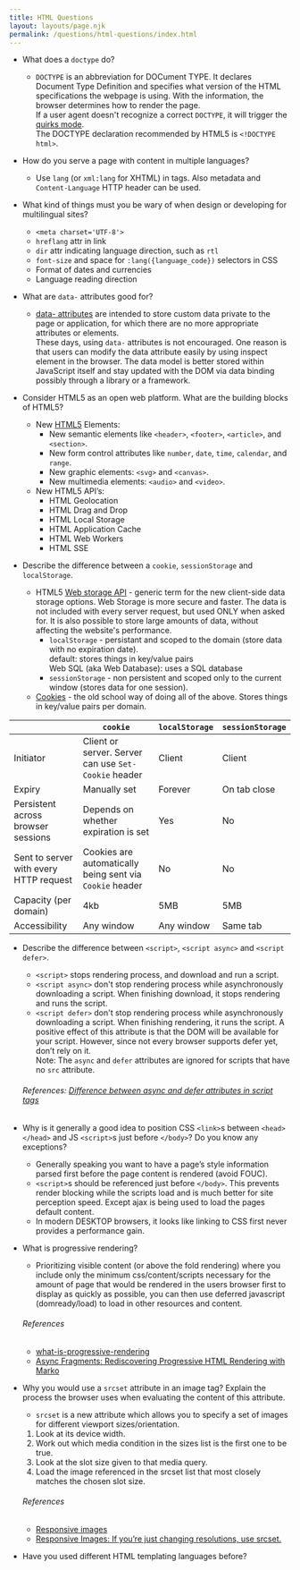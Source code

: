 ```yaml
---
title: HTML Questions
layout: layouts/page.njk
permalink: /questions/html-questions/index.html
---
```


* What does a `doctype` do?  
	* `DOCTYPE` is an abbreviation for DOCument TYPE. It declares Document Type Definition and specifies what version of the HTML specifications the webpage is using. With the information, the browser determines how to render the page.  
  If a user agent doesn't recognize a correct `DOCTYPE`, it will trigger the [quirks mode](https://developer.mozilla.org/en-US/docs/Web/HTML/Quirks_Mode_and_Standards_Mode).  
  The DOCTYPE declaration recommended by HTML5 is `<!DOCTYPE html>`.

* How do you serve a page with content in multiple languages?  
	* Use `lang` (or `xml:lang` for XHTML) in tags. Also metadata and `Content-Language` HTTP header can be used.

* What kind of things must you be wary of when design or developing for multilingual sites?  
	* `<meta charset='UTF-8'>`  
	* `hreflang` attr in link  
	* `dir` attr indicating language direction, such as `rtl`  
	* `font-size` and space for `:lang({language_code})` selectors in CSS
  * Format of dates and currencies
  * Language reading direction

* What are `data-` attributes good for?  
	* [data- attributes](https://developer.mozilla.org/en-US/docs/Learn/HTML/Howto/Use_data_attributes) are intended to store custom data private to the page or application, for which there are no more appropriate attributes or elements.  
  These days, using `data-` attributes is not encouraged. One reason is that users can modify the data attribute easily by using inspect element in the browser. The data model is better stored within JavaScript itself and stay updated with the DOM via data binding possibly through a library or a framework.

* Consider HTML5 as an open web platform. What are the building blocks of HTML5?  
	* New [HTML5](https://developer.mozilla.org/en-US/docs/Web/Guide/HTML/HTML5) Elements:  
 		* New semantic elements like `<header>`, `<footer>`, `<article>`, and `<section>`.  
 		* New form control attributes like `number`, `date`, `time`, `calendar`, and `range`.  
 		* New graphic elements: `<svg>` and `<canvas>`.  
 		* New multimedia elements: `<audio>` and `<video>`.  
	* New HTML5 API’s:  
 		* HTML Geolocation  
 		* HTML Drag and Drop  
 		* HTML Local Storage  
 		* HTML Application Cache  
 		* HTML Web Workers  
 		* HTML SSE  

* Describe the difference between a `cookie`, `sessionStorage` and `localStorage`.
	* HTML5 [Web storage API](https://developer.mozilla.org/en-US/docs/Web/API/Web_Storage_API) - generic term for the new client-side data storage options. Web Storage is more secure and faster. The data is not included with every server request, but used ONLY when asked for. It is also possible to store large amounts of data, without affecting the website's performance.  
 		* `localStorage` - persistant and scoped to the domain (store data with no expiration date).  
      default: stores things in key/value pairs  
      Web SQL (aka Web Database): uses a SQL database  
 		* `sessionStorage` -  non persistent and scoped only to the current window (stores data for one session).  
	* [Cookies](https://developer.mozilla.org/en-US/docs/Web/HTTP/Cookies) - the old school way of doing all of the above. Stores things in key/value pairs per domain.

|                                        | `cookie`                                                 | `localStorage` | `sessionStorage` |
| -------------------------------------- | -------------------------------------------------------- | -------------- | ---------------- |
| Initiator                              | Client or server. Server can use `Set-Cookie` header     | Client         | Client           |
| Expiry                                 | Manually set                                             | Forever        | On tab close     |
| Persistent across browser sessions     | Depends on whether expiration is set                     | Yes            | No               |
| Sent to server with every HTTP request | Cookies are automatically being sent via `Cookie` header | No             | No               |
| Capacity (per domain)                  | 4kb                                                      | 5MB            | 5MB              |
| Accessibility                          | Any window                                               | Any window     | Same tab         |
  
* Describe the difference between `<script>`, `<script async>` and `<script defer>`.  
	* `<script>` stops rendering process, and download and run a script.
	* `<script async>` don't stop rendering process while asynchronously downloading a script. When finishing download, it stops rendering and runs the script.  
	* `<script defer>` don't stop rendering process while asynchronously downloading a script. When finishing rendering, it runs the script. A positive effect of this attribute is that the DOM will be available for your script. However, since not every browser supports defer yet, don’t rely on it.  
  Note: The `async` and `defer` attributes are ignored for scripts that have no `src` attribute.
  ###### References: [Difference between async and defer attributes in script tags](https://javascript.tutorialhorizon.com/2015/08/11/script-async-defer-attribute/)
  
* Why is it generally a good idea to position CSS `<link>`s between `<head></head>` and JS `<script>`s just before `</body>`? Do you know any exceptions?  
	* Generally speaking you want to have a page’s style information parsed first before the page content is rendered (avoid FOUC).
	* `<script>`s should be referenced just before `</body>`. This prevents render blocking while the scripts load and is much better for site perception speed. Except ajax is being used to load the pages default content.  
	* In modern DESKTOP browsers, it looks like linking to CSS first never provides a performance gain.  

* What is progressive rendering?  
	* Prioritizing visible content (or above the fold rendering) where you include only the minimum css/content/scripts necessary for the amount of page that would be rendered in the users browser first to display as quickly as possible, you can then use deferred javascript (domready/load) to load in other resources and content.
  ###### References
  * [what-is-progressive-rendering](https://stackoverflow.com/questions/33651166/what-is-progressive-rendering)
  * [Async Fragments: Rediscovering Progressive HTML Rendering with Marko](http://www.ebaytechblog.com/2014/12/08/async-fragments-rediscovering-progressive-html-rendering-with-marko/)

* Why you would use a `srcset` attribute in an image tag? Explain the process the browser uses when evaluating the content of this attribute.  
	* `srcset` is a new attribute which allows you to specify a set of images for different viewport sizes/orientation.  
  1. Look at its device width.  
  2. Work out which media condition in the sizes list is the first one to be true.  
  3. Look at the slot size given to that media query.  
  4. Load the image referenced in the srcset list that most closely matches the chosen slot size.  
  ###### References
  * [Responsive images](https://developer.mozilla.org/en-US/docs/Learn/HTML/Multimedia_and_embedding/Responsive_images)
  * [Responsive Images: If you’re just changing resolutions, use srcset.](https://css-tricks.com/responsive-images-youre-just-changing-resolutions-use-srcset/)
  
* Have you used different HTML templating languages before?
